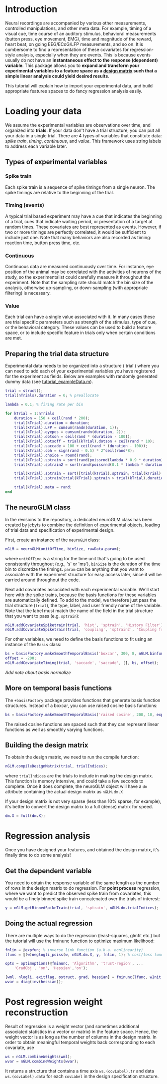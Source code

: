 # Introduction

Neural recordings are accompanied by various other measurements, controlled manipulations, and other meta data.
For example, timing of a visual cue, time course of an auditory stimulus, behavioral measurements (button press, eye movement, EMG), time and magnitude of the reward, heart beat, on going EEG/ECoG/LFP measurements, and so on.
It is cumbersome to find a representation of these covariates for regression-style analysis, especially when they are events.
This is because events usually do not have an **instantaneous effect to the response (dependent) variable**.
This package allows you to **expand and transform your experimental variables to a feature space as a [design matrix](http://en.wikipedia.org/wiki/Design_matrix) such that a simple linear analysis could yield desired results**.

This tutorial will explain how to import your experimental data, and build appropriate features spaces to do fancy regression analysis easily.

# Loading your data

We assume the experimental variables are observations over time, and organized into **trials**.
If your data don't have a trial structure, you can put all your data in a single trial.
There are 4 types of variables that constitute data: *spike train*, *timing*, *continuous*, and *value*.
This framework uses string labels to address each variable later.

## Types of experimental variables
### Spike train

Each spike train is a sequence of spike timings from a single neuron.
The spike timings are relative to the beginning of the trial.

### Timing (events)

A typical trial based experiment may have a cue that indicates the beginning of a trial, cues that indicate waiting period, or presentation of a target at random times.
These covariates are best represented as events.
However, if two or more timings are perfectly correlated, it would be sufficient to include just one.
Note that many behaviors are also recorded as timing: reaction time, button press time, etc.

### Continuous

Continuous data are measured continuously over time.
For instance, eye position of the animal may be correlated with the activities of neurons of the study, so the experimentalist could carefully measure it throughout the experiment.
Note that the sampling rate should match the bin size of the analysis, otherwise up-sampling, or down-sampling (with appropriate filtering) is necessary.

### Value

Each trial can have a single value associated with it.
In many cases these are trial specific parameters such as strength of the stimulus, type of cue, or the behavioral category.
These values can be used to build a feature space, or  to include specific feature in trials only when certain conditions are met.


## Preparing the trial data structure

Experimental data needs to be organized into a structure ('trial') where you can need to add each of your experimental variables you have registered for the experiment as fields. Below are examples with randomly generated dummy data (see [tutorial_exampleData.m](../help/tutorial_exampleData.m)).

```matlab
trial = struct();
trial(nTrials).duration = 0; % preallocate

lambda = 0.1; % firing rate per bin

for kTrial = 1:nTrials
    duration = 150 + ceil(rand * 200);
    trial(kTrial).duration = duration;
    trial(kTrial).LFP = cumsum(randn(duration, 1));
    trial(kTrial).eyepos = cumsum(randn(duration, 2));
    trial(kTrial).dotson = ceil(rand * (duration - 100));
    trial(kTrial).dotsoff = trial(kTrial).dotson + ceil(rand * 10);
    trial(kTrial).saccade = 100 + ceil(rand * (duration - 100));
    trial(kTrial).coh = sign(rand - 0.5) * 2^ceil(rand*8);
    trial(kTrial).choice = round(rand);
    trial(kTrial).sptrain = sort(rand(poissrnd(lambda * 0.9 * duration), 1) * duration);
    trial(kTrial).sptrain2 = sort(rand(poissrnd(0.1 * lambda * duration), 1) * duration);

    trial(kTrial).sptrain = sort([trial(kTrial).sptrain; trial(kTrial).sptrain2 + 2]);
    trial(kTrial).sptrain(trial(kTrial).sptrain > trial(kTrial).duration) = [];

    trial(kTrial).meta = rand;
end
```

## The neuroGLM class

In the revisions to the repository, a dedicated neuroGLM class has been created by jcbyts to combine the definition of experimental objects, loading of trial data and specification of experimental design.

First, create an instance of the `neuroGLM` class:
```matlab
nGLM = neuroGLM(unitOfTime, binSize, rawData.param);
```
where `unitOfTime` is a string for the time unit that's going to be used consistently throughout (e.g., 's' or 'ms'), `binSize` is the duration of the time bin to discretize the timings.
`param` can be anything that you want to associate with the experiment structure for easy access later, since it will be carried around throughout the code.

Next add covariates associated with each experimental variable. We'll start here with the spike trains, because the basis functions for these variables are automatically defined. To add to the model, we therefore just pass the trial structure (`trial`), the type, label, and user friendly name of the variable. Note that the label must match the name of the field in the trial structure that you want to pass (e.g. `sptrain`):

```matlab
nGLM.addCovariateSpiketrain(trial, 'hist', 'sptrain', 'History Filter')
nGLM.addCovariateSpiketrain(trial, 'coupling', 'sptrain2', 'Coupling from neuron 2')
```

For other variables, we need to define the basis functions to fit using an instance of the `Basis` class:

```matlab
bs = basisFactory.makeSmoothTemporalBasis('boxcar', 300, 8, nGLM.binfun);
offset = -200;
nGLM.addCovariateTiming(trial, 'saccade', 'saccade', [], bs, offset);
```

<i>Add note about basis normalize</i>



## More on temporal basis functions
The `+basisFactory` package provides functions that generate basis function structures.
Instead of a boxcar, you can use raised cosine basis functions:
```matlab
bs = basisFactory.makeSmoothTemporalBasis('raised cosine', 200, 10, expt.binfun);
```
The raised cosine functions are spaced such that they can represent linear functions as well as smoothly varying functions.

## Building the design matrix
To obtain the design matrix, we need to run the compile function:
```matlab
nGLM.compileDesignMatrix(trial, trialIndices);
```
where `trialIndices` are the trials to include in making the design matrix. This function is memory intensive, and could take a few seconds to complete. Once it does complete, the neuroGLM object will have a `dm` attribute containing the actual design matrix as `nGLM.dm.X`

If your design matrix is not very sparse (less than 10% sparse, for example), it's better to convert the design matrix to a full (dense) matrix for speed.
```matlab
dm.X = full(dm.X);
```

# Regression analysis
Once you have designed your features, and obtained the design matrix, it's finally time to do some analysis!

## Get the dependent variable
You need to obtain the response variable of the same length as the number of rows in the design matrix to do regression. For **point process** regression, where we want to predict the observed spike train from covariates, this would be a finely binned spike train concatenated over the trials of interest:
```matlab
y = nGLM.getBinnedSpikeTrain(trial, 'sptrain', nGLM.dm.trialIndices);
```

## Doing the actual regression

There are multiple ways to do the regression (least-squares, glmfit etc.) but the tutorial will use the fminunc function to optimize maximum likelihood:

```matlab
fnlin = @expfun; % inverse link function (a.k.a. nonlinearity)
lfunc = @(w)neglogli_poiss(w, nGLM.dm.X, y, fnlin, 1); % cost/loss function

opts = optimoptions(@fminunc, 'Algorithm', 'trust-region', ...
    'GradObj', 'on', 'Hessian','on');

[wml, nlogli, exitflag, ostruct, grad, hessian] = fminunc(lfunc, wInit, opts);
wvar = diag(inv(hessian));
```

# Post regression weight reconstruction
Result of regression is a weight vector (and sometimes additional associated statistics in a vector or matrix) in the feature space. Hence, the weight vector is as long as the number of columns in the design matrix. In order to obtain meaningful temporal weights back corresponding to each covariate, use
```matlab
ws = nGLM.combineWeights(wml);
wvar = nGLM.combineWeights(wvar);
```
It returns a structure that contains a time axis `ws.(covLabel).tr` and data `ws.(covLabel).data` for each `covLabel` in the design specification structure.
